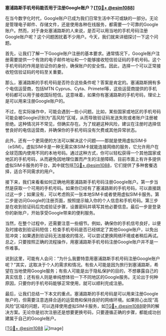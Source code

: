 **塞浦路斯手机号码能否用于注册Google账户？[[TG💪+ @esim1088](https://t.me/s/esim1088)]**

在当今数字化时代，Google账户已成为我们日常生活中不可或缺的一部分。无论是管理电子邮件、存储文件，还是使用各种在线服务，都需要一个可靠的Google账户。然而，对于身处塞浦路斯的人来说，是否可以用当地的手机号码注册Google账户呢？这个问题困扰着不少用户。今天，我们就来详细探讨一下这个问题。

首先，让我们了解一下Google账户注册的基本要求。通常情况下，Google账户注册需要提供一个有效的电子邮件地址和一个能够接收短信验证码的手机号码。这个手机号码的作用是验证你的身份，确保账户的安全性。因此，选择一个可以正常接收短信验证码的号码至关重要。

那么，塞浦路斯的手机号码是否符合这些条件呢？答案是肯定的。塞浦路斯拥有多个电信运营商，包括MTN Cyprus、Cyta、Primetel等，这些运营商提供的手机号码都可以用于接收国际短信。这意味着，如果你有塞浦路斯的手机号码，理论上是可以用来注册Google账户的。

不过，在实际操作中，可能会遇到一些小问题。比如，某些国家或地区的手机号码可能会被Google识别为“高风险”区域，从而导致验证码发送失败或者账户注册被拒绝。这种情况并不常见，但确实存在。为了规避这种风险，建议在注册时选择信誉良好的电信运营商，并确保你的手机号码没有欠费或其他异常状态。

此外，还有一个更简便的方法可以解决这个问题——那就是使用虚拟SIM卡（eSIM）。虚拟SIM卡是一种无需实体SIM卡就能连接网络的服务，它允许用户在全球范围内使用不同的本地号码。通过这种方式，你可以轻松获得一个其他国家或地区的手机号码，从而避免因地理位置而产生的注册障碍。目前市面上有许多提供虚拟SIM卡服务的平台，其中就包括[TG💪+ @esim1088](https://t.me/s/esim1088)，它们提供了多种套餐选择，适合不同需求的用户。

接下来，我们来看看如何正确地用塞浦路斯手机号码注册Google账户。第一步当然是获取一个可用的手机号码。如果你已经有了塞浦路斯的手机号码，可以直接跳过这一步；如果没有，可以考虑购买一张本地SIM卡或者使用虚拟SIM卡服务。第二步是访问Google的注册页面，按照提示输入你的个人信息和手机号码。第三步是在收到验证码后完成验证步骤，设置密码并填写其他必要信息。最后一步是登录你的新账户，开始享受Google带来的便利服务。

当然，在整个过程中，还需要注意一些细节。例如，确保你的手机信号良好，以便及时接收到验证码短信；检查手机号码是否已经绑定了其他Google账户，以免出现冲突；如果遇到验证码无法接收的情况，可以尝试更换网络环境或者稍后再试。总之，只要按照正确的流程操作，用塞浦路斯手机号码注册Google账户并不是一件难事。

说到这里，可能有人会问：“为什么我要特意用塞浦路斯手机号码注册Google账户呢？”其实，这取决于个人的需求和情况。有些人可能是因为旅行到塞浦路斯，希望在当地使用Google服务；有些人可能是出于隐私保护的目的，不想暴露自己的真实信息；还有些人则是单纯想体验一下不同地区的Google服务。无论出于何种原因，只要你的手机号码能够正常使用，就可以顺利完成注册。

最后，让我们总结一下本文的重点。塞浦路斯的手机号码是可以用来注册Google账户的，但需要注意选择合适的运营商和保持良好的网络环境。如果担心出现“高风险”区域的问题，可以选择使用虚拟SIM卡服务，如[TG💪+ @esim1088](https://t.me/s/esim1088)提供的解决方案。无论你是初次注册还是想要更换号码，只要遵循正确的步骤，都能成功创建属于自己的Google账户。

[[TG💪+ @esim1088](https://t.me/s/esim1088) ![Image](https://i.postimg.cc/4NQfJmqS/Snipaste-2025-05-13-00-14-12.png)]